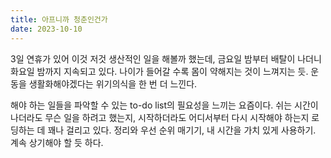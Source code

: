 ```yaml
---
title: 아프니까 청춘인건가
date: 2023-10-10
---
```


3일 연휴가 있어 이것 저것 생산적인 일을 해볼까 했는데, 금요일 밤부터 배탈이 나더니 화요일 밤까지 지속되고 있다. 나이가 들어갈 수록 몸이 약해지는 것이 느껴지는 듯. 운동을 생활화해야겠다는 위기의식을 한 번 더 느낀다.  
  
해야 하는 일들을 파악할 수 있는 to-do list의 필요성을 느끼는 요즘이다. 쉬는 시간이 나더라도 무슨 일을 하려고 했는지, 시작하더라도 어디서부터 다시 시작해야 하는지 로딩하는 데 꽤나 걸리고 있다. 정리와 우선 순위 매기기, 내 시간을 가치 있게 사용하기. 계속 상기해야 할 듯 하다. 
